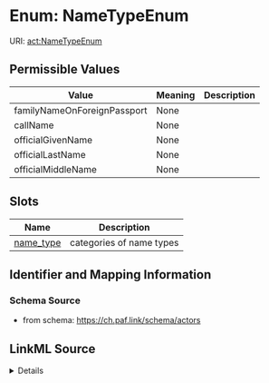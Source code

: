 # Enum: NameTypeEnum 



URI: [act:NameTypeEnum](https://ch.paf.link/schema/actors/NameTypeEnum)

## Permissible Values

| Value | Meaning | Description |
| --- | --- | --- |
| familyNameOnForeignPassport | None |  |
| callName | None |  |
| officialGivenName | None |  |
| officialLastName | None |  |
| officialMiddleName | None |  |




## Slots

| Name | Description |
| ---  | --- |
| [name_type](name_type.md) | categories of name types |





## Identifier and Mapping Information






### Schema Source


* from schema: https://ch.paf.link/schema/actors






## LinkML Source

<details>
```yaml
name: NameTypeEnum
from_schema: https://ch.paf.link/schema/actors
rank: 1000
permissible_values:
  familyNameOnForeignPassport:
    text: familyNameOnForeignPassport
  callName:
    text: callName
  officialGivenName:
    text: officialGivenName
  officialLastName:
    text: officialLastName
  officialMiddleName:
    text: officialMiddleName

```
</details>